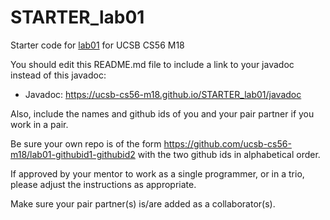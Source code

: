 # STARTER_lab01

Starter code for [lab01](https://ucsb-cs56-m18.github.io/lab/lab01/) for UCSB CS56 M18

You should edit this README.md file to include a link to your javadoc instead of this javadoc:

* Javadoc: https://ucsb-cs56-m18.github.io/STARTER_lab01/javadoc

Also, include the names and github ids of you and your pair partner if you work in a pair.

Be sure your own repo is of the form https://github.com/ucsb-cs56-m18/lab01-githubid1-githubid2 with the two github ids in alphabetical order.

If approved by your mentor to work as a single programmer, or in a trio, please adjust the instructions as appropriate.

Make sure your pair partner(s) is/are added as a collaborator(s).


